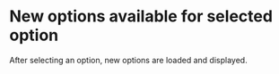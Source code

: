 # New options available for selected option

After selecting an option, new options are loaded and displayed.
